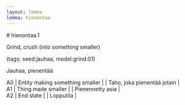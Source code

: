 ```yaml
---
layout: lemma
lemma: hienontaa
---
```


<div class="sense">
# <span class="sensename">hienontaa.1</span>

<span class="description">Grind, crush (into something smaller)</span>

(tags: seed:jauhaa, model:grind.01)

<span class="description">Jauhaa, pienentää</span>

A0 | Entity making something smaller |   | Taho, joka pienentää jotain |  
A1 | Thing made smaller |   | Pienennetty asia |  
A2 | End state |   | Lopputila |  

</div>

